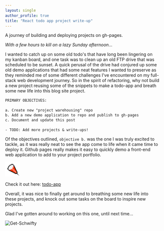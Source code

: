 ```yaml
---
layout: single
author_profile: true
title: "React todo app project write-up"
---
```

A journey of building and deploying projects on gh-pages.

_With a few hours to kill on a lazy Sunday afternoon..._

I wanted to catch up on some old todo's that have long been lingering on my kanban board, and one task was to clean up an old FTP drive that was scheduled to be sunset. A quick perusal of the drive had conjured up some old demo applications that had some neat features I wanted to preserve as they reminded me of some different challenges I've encountered on my full-stack web development journey. So in the spirit of refactoring, why not build a new project reusing some of the snippets to make a todo-app and breath some new life into this blog site project.

```
PRIMARY OBJECTIVES:

a. Create new "project warehousing" repo
b. Add a new demo application to repo and publish to gh-pages
c. Document and update this post

- TODO: Add more projects & write-ups!
```

Of the objectives outlined,  `objective b.` was the one I was truly excited to tackle, as it was really neat to see the app come to life when it came time to deploy it. Github pages really makes it easy to quickly demo a front-end web application to add to your project portfolio.

![party-popper](/assets/images/party-popper.gif)

Check it out here: [todo-app](https://adamdubey.github.io/greatest-hits)

Overall, it was nice to finally get around to breathing some new life into these projects, and knock out some tasks on the board to inspire new projects.

Glad I've gotten around to working on this one, until next time...

![Get-Schwifty](https://media.giphy.com/media/wFbI8gwCfCxeo/giphy.gif)

